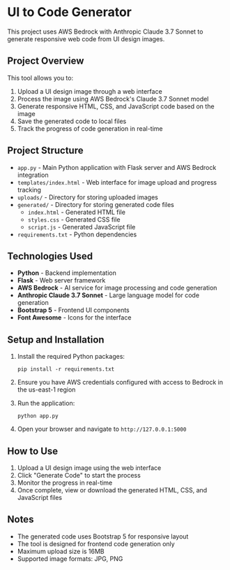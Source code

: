 # UI to Code Generator

This project uses AWS Bedrock with Anthropic Claude 3.7 Sonnet to generate responsive web code from UI design images.

## Project Overview

This tool allows you to:
1. Upload a UI design image through a web interface
2. Process the image using AWS Bedrock's Claude 3.7 Sonnet model
3. Generate responsive HTML, CSS, and JavaScript code based on the image
4. Save the generated code to local files
5. Track the progress of code generation in real-time

## Project Structure

- `app.py` - Main Python application with Flask server and AWS Bedrock integration
- `templates/index.html` - Web interface for image upload and progress tracking
- `uploads/` - Directory for storing uploaded images
- `generated/` - Directory for storing generated code files
  - `index.html` - Generated HTML file
  - `styles.css` - Generated CSS file
  - `script.js` - Generated JavaScript file
- `requirements.txt` - Python dependencies

## Technologies Used

- **Python** - Backend implementation
- **Flask** - Web server framework
- **AWS Bedrock** - AI service for image processing and code generation
- **Anthropic Claude 3.7 Sonnet** - Large language model for code generation
- **Bootstrap 5** - Frontend UI components
- **Font Awesome** - Icons for the interface

## Setup and Installation

1. Install the required Python packages:
   ```
   pip install -r requirements.txt
   ```

2. Ensure you have AWS credentials configured with access to Bedrock in the us-east-1 region

3. Run the application:
   ```
   python app.py
   ```

4. Open your browser and navigate to `http://127.0.0.1:5000`

## How to Use

1. Upload a UI design image using the web interface
2. Click "Generate Code" to start the process
3. Monitor the progress in real-time
4. Once complete, view or download the generated HTML, CSS, and JavaScript files

## Notes

- The generated code uses Bootstrap 5 for responsive layout
- The tool is designed for frontend code generation only
- Maximum upload size is 16MB
- Supported image formats: JPG, PNG
